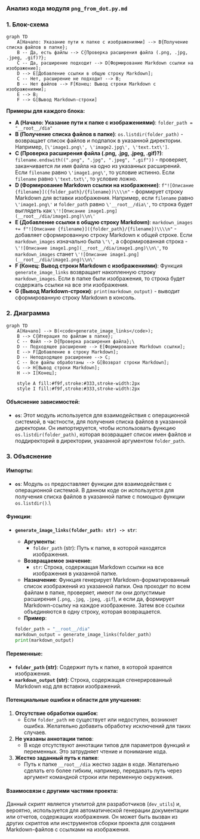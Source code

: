### Анализ кода модуля `png_from_dot.py.md`

### 1. Блок-схема

```mermaid
graph TD
    A[Начало: Указание пути к папке с изображениями] --> B{Получение списка файлов в папке};
    B -- Да, есть файлы --> C{Проверка расширения файла (.png, .jpg, .jpeg, .gif)?};
    C -- Да, расширение подходит --> D[Формирование Markdown ссылки на изображение];
    D --> E[Добавление ссылки в общую строку Markdown];
    C -- Нет, расширение не подходит --> B;
    B -- Нет файлов --> F[Конец: Вывод строки Markdown с изображениями];
    E --> B;
    F --> G[Вывод Markdown-строки]
```

**Примеры для каждого блока:**

-   **A (Начало: Указание пути к папке с изображениями)**:
    `folder_path = "__root__/dia"`
-   **B (Получение списка файлов в папке)**:
    `os.listdir(folder_path)` - возвращает список файлов и подпапок в указанной директории. Например, `[\'image1.png\', \'image2.jpg\', \'text.txt\']`.
-   **C (Проверка расширения файла (.png, .jpg, .jpeg, .gif)?)**:
    `filename.endswith((".png", ".jpg", ".jpeg", ".gif"))` - проверяет, заканчивается ли имя файла на одно из указанных расширений. Если `filename` равно `\'image1.png\'`, то условие истинно. Если `filename` равно `\'text.txt\'`, то условие ложно.
-   **D (Формирование Markdown ссылки на изображение)**:
    `f"![Описание {filename}]({folder_path}/{filename})\\\\n"` - формирует строку Markdown для вставки изображения. Например, если `filename` равно `\'image1.png\'` и `folder_path` равно `\'__root__/dia\'`, то строка будет выглядеть как `\'![Описание image1.png](__root__/dia/image1.png)\\n\'`
-   **E (Добавление ссылки в общую строку Markdown)**:
    `markdown_images += f"![Описание {filename}]({folder_path}/{filename})\\\\n"` - добавляет сформированную строку Markdown к общей строке. Если `markdown_images` изначально была `\'\'`, а сформированная строка - `\'![Описание image1.png](__root__/dia/image1.png)\\n\'`, то `markdown_images` станет `\'![Описание image1.png](__root__/dia/image1.png)\\n\'`
-   **F (Конец: Вывод строки Markdown с изображениями)**:
    Функция `generate_image_links` возвращает накопленную строку `markdown_images`. Если в папке были изображения, то строка будет содержать ссылки на все эти изображения.
-   **G (Вывод Markdown-строки)**:
    `print(markdown_output)` - выводит сформированную строку Markdown в консоль.

### 2. Диаграмма

```mermaid
graph TD
    A[Начало] --> B(<code>generate_image_links</code>);
    B --> C{Итерация по файлам в папке};
    C -- Файл --> D{Проверка расширения файла};\
    D -- Подходящее расширение --> E[Формирование Markdown ссылки];
    E --> F[Добавление в строку Markdown];
    D -- Неподходящее расширение --> C;
    C -- Все файлы обработаны --> G[Возврат строки Markdown];
    G --> H[Вывод строки Markdown];
    H --> I[Конец];

    style A fill:#f9f,stroke:#333,stroke-width:2px
    style I fill:#f9f,stroke:#333,stroke-width:2px
```

#### Объяснение зависимостей:

*   **`os`**: Этот модуль используется для взаимодействия с операционной системой, в частности, для получения списка файлов в указанной директории. Он импортируется, чтобы использовать функцию `os.listdir(folder_path)`, которая возвращает список имен файлов и поддиректорий в директории, указанной аргументом `folder_path`.

### 3. Объяснение

#### Импорты:

*   **`os`**: Модуль `os` предоставляет функции для взаимодействия с операционной системой. В данном коде он используется для получения списка файлов в указанной папке с помощью функции `os.listdir()`.\

#### Функции:

*   **`generate_image_links(folder_path: str) -> str`**:
    *   **Аргументы**:
        *   `folder_path` (str): Путь к папке, в которой находятся изображения.
    *   **Возвращаемое значение**:
        *   `str`: Строка, содержащая Markdown ссылки на все изображения в указанной папке.
    *   **Назначение**:
        Функция генерирует Markdown-форматированный список изображений из указанной папки. Она проходит по всем файлам в папке, проверяет, имеют ли они допустимые расширения (`.png`, `.jpg`, `.jpeg`, `.gif`), и если да, формирует Markdown-ссылку на каждое изображение. Затем все ссылки объединяются в одну строку, которая возвращается.
    *   **Пример**:

    ```python
    folder_path = "__root__/dia"
    markdown_output = generate_image_links(folder_path)
    print(markdown_output)
    ```

#### Переменные:

*   **`folder_path` (str)**: Содержит путь к папке, в которой хранятся изображения.
*   **`markdown_output` (str)**: Строка, содержащая сгенерированный Markdown код для вставки изображений.

#### Потенциальные ошибки и области для улучшения:

1.  **Отсутствие обработки ошибок**:
    *   Если `folder_path` не существует или недоступен, возникнет ошибка. Желательно добавить обработку исключений для таких случаев.
2.  **Не указаны аннотации типов**:
    *   В коде отсутствуют аннотации типов для параметров функций и переменных. Это затрудняет чтение и понимание кода.
3.  **Жестко заданный путь к папке**:
    *   Путь к папке `__root__/dia` жестко задан в коде. Желательно сделать его более гибким, например, передавать путь через аргумент командной строки или переменную окружения.

#### Взаимосвязи с другими частями проекта:

Данный скрипт является утилитой для разработчиков (`dev_utils`) и, вероятно, используется для автоматической генерации документации или отчетов, содержащих изображения. Он может быть вызван из других скриптов или инструментов сборки проекта для создания Markdown-файлов с ссылками на изображения.